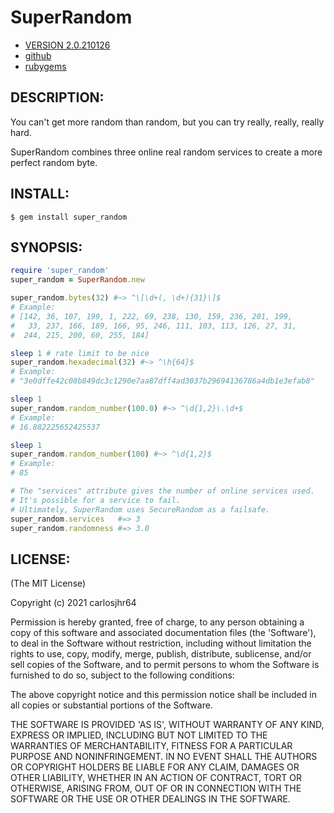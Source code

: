 # SuperRandom

* [VERSION 2.0.210126](https://github.com/carlosjhr64/super_random/releases)
* [github](https://github.com/carlosjhr64/super_random)
* [rubygems](https://rubygems.org/gems/super_random)

## DESCRIPTION:

You can't get more random than random, but you can try really, really, really hard.

SuperRandom combines three online real random services to create a more perfect random byte.

## INSTALL:

    $ gem install super_random

## SYNOPSIS:

```ruby
require 'super_random'
super_random = SuperRandom.new

super_random.bytes(32) #~> ^\[\d+(, \d+){31}\]$
# Example:
# [142, 36, 107, 199, 1, 222, 69, 238, 130, 159, 236, 201, 199,
#   33, 237, 166, 189, 166, 95, 246, 111, 103, 113, 126, 27, 31,
#  244, 215, 200, 60, 255, 184]

sleep 1 # rate limit to be nice
super_random.hexadecimal(32) #~> ^\h{64}$
# Example:
# "3e0dffe42c08b849dc3c1290e7aa87dff4ad3037b29694136786a4db1e3efab8"

sleep 1
super_random.random_number(100.0) #~> ^\d{1,2}\.\d+$
# Example:
# 16.882225652425537

sleep 1
super_random.random_number(100) #~> ^\d{1,2}$
# Example:
# 85

# The "services" attribute gives the number of online services used.
# It's possible for a service to fail.
# Ultimately, SuperRandom uses SecureRandom as a failsafe.
super_random.services   #=> 3
super_random.randomness #=> 3.0
```

## LICENSE:

(The MIT License)

Copyright (c) 2021 carlosjhr64

Permission is hereby granted, free of charge, to any person obtaining
a copy of this software and associated documentation files (the
'Software'), to deal in the Software without restriction, including
without limitation the rights to use, copy, modify, merge, publish,
distribute, sublicense, and/or sell copies of the Software, and to
permit persons to whom the Software is furnished to do so, subject to
the following conditions:

The above copyright notice and this permission notice shall be
included in all copies or substantial portions of the Software.

THE SOFTWARE IS PROVIDED 'AS IS', WITHOUT WARRANTY OF ANY KIND,
EXPRESS OR IMPLIED, INCLUDING BUT NOT LIMITED TO THE WARRANTIES OF
MERCHANTABILITY, FITNESS FOR A PARTICULAR PURPOSE AND NONINFRINGEMENT.
IN NO EVENT SHALL THE AUTHORS OR COPYRIGHT HOLDERS BE LIABLE FOR ANY
CLAIM, DAMAGES OR OTHER LIABILITY, WHETHER IN AN ACTION OF CONTRACT,
TORT OR OTHERWISE, ARISING FROM, OUT OF OR IN CONNECTION WITH THE
SOFTWARE OR THE USE OR OTHER DEALINGS IN THE SOFTWARE.
